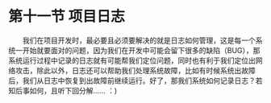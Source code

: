 # 第十一节 项目日志

&emsp;&emsp;我们在项目开发时，最必要且必须要解决的就是日志如何管理，这是每一个系统一开始就要面对的问题，因为我们在开发中可能会留下很多的缺陷（BUG），那系统运行过程中记录的日志就有可能帮我们定位问题，同时也有利于我们定位出网络攻击，除此以外，日志还可以帮助我们处理系统故障，比如有时候系统出故障后，我们从日志中恢复到出故障前继续运行。好了，那我们系统如何记录日志？若知后事如何，且听下回分解...... ：)